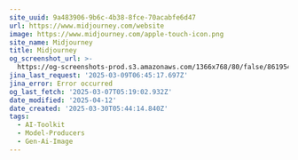 ```yaml
---
site_uuid: 9a483906-9b6c-4b38-8fce-70acabfe6d47
url: https://www.midjourney.com/website
image: https://www.midjourney.com/apple-touch-icon.png
site_name: Midjourney
title: Midjourney
og_screenshot_url: >-
  https://og-screenshots-prod.s3.amazonaws.com/1366x768/80/false/8619549a6912c68d5cbd733e4698ec6d69230412e60e2975eb927c791d7737ec.jpeg
jina_last_request: '2025-03-09T06:45:17.697Z'
jina_error: Error occurred
og_last_fetch: '2025-03-07T05:19:02.932Z'
date_modified: '2025-04-12'
date_created: '2025-03-30T05:44:14.840Z'
tags:
  - AI-Toolkit
  - Model-Producers
  - Gen-Ai-Image
---
```




































































